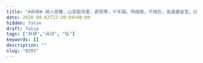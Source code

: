 ```yaml
---
title: "#弃胡# 胡人夜舞，山栾阻舟雾。君陌等，千年路。萍细雨，不相负，谁道婆娑苦。红泥重，烟波，凝固。"
date: 2020-08-02T22:20:04+08:00
hidden: false
draft: false
tags: ["弃胡","诗词", "玩"]
keywords: []
description: ""
slug: "0203"
---
```


<!--more-->
